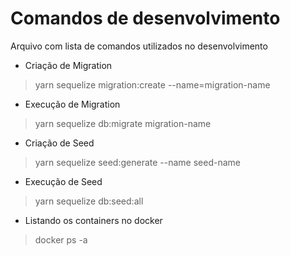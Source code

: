 # Comandos de desenvolvimento
Arquivo com lista de comandos utilizados no desenvolvimento

- Criação de Migration
> yarn sequelize migration:create --name=migration-name

- Execução de Migration
> yarn sequelize db:migrate migration-name

- Criação de Seed
> yarn sequelize seed:generate --name seed-name

- Execução de Seed
> yarn sequelize db:seed:all

- Listando os containers no docker
> docker ps -a
